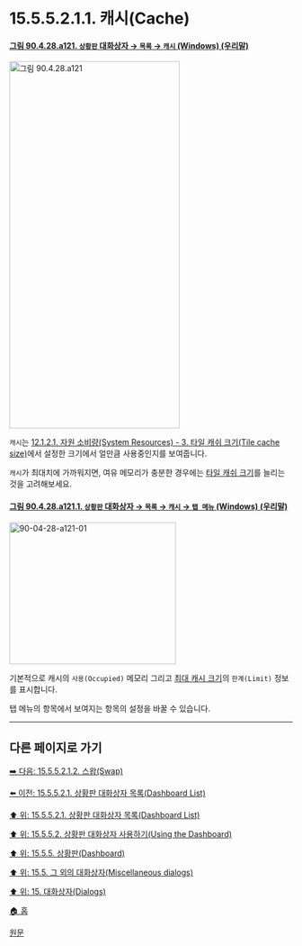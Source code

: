 # 15.5.5.2.1.1. 캐시(Cache)

<a id="90-04-28-a121"></a>

#### [그림 90.4.28.a121. `상황판` 대화상자 → `목록` → `캐시` (Windows) (우리말)](./90-04-0028-dashboard.md#90-04-28-a121)
<img width="303" height="652" alt="그림 90.4.28.a121" src="https://github.com/user-attachments/assets/915cc153-75b7-4b19-a2bd-c50a32a03f68" />

`캐시`는 [12.1.2.1. 자원 소비량(System Resources) - 3. 타일 캐쉬 크기(Tile cache size)](./12-01-02-01-resource_consumption.md#90-02-01-s3)에서 설정한 크기에서 얼만큼 사용중인지를 보여줍니다.

`캐시`가 최대치에 가까워지면, 여유 메모리가 충분한 경우에는 [타일 캐쉬 크기](./12-01-02-01-resource_consumption.md#90-02-01-s3)를 늘리는 것을 고려해보세요.

<a id="90-04-28-a121-01"></a>

#### [그림 90.4.28.a121.1. `상황판` 대화상자 → `목록` → `캐시` → `탭 메뉴` (Windows) (우리말)](./90-04-0028-dashboard.md#90-04-28-a121-01)
<img width="296" height="252" alt="90-04-28-a121-01" src="https://github.com/user-attachments/assets/9f6c4f1d-2d79-44a7-a754-7a0d76f56473" />

기본적으로 캐시의 `사용(Occupied)` 메모리 그리고 [최대 캐시 크기](./12-01-02-01-resource_consumption.md#90-02-01-s3)의 `한계(Limit)` 정보를 표시합니다.

탭 메뉴의 항목에서 보여지는 항목의 설정을 바꿀 수 있습니다.

***

## 다른 페이지로 가기

[➡️ 다음: 15.5.5.2.1.2. 스왑(Swap)](./15-05-05-02-01-02-swap.md)

[⬅️ 이전: 15.5.5.2.1. 상황판 대화상자 목록(Dashboard List)](./15-05-05-02-01-00-dashboard_list.md)

[⬆️ 위: 15.5.5.2.1. 상황판 대화상자 목록(Dashboard List)](./15-05-05-02-01-00-dashboard_list.md)

[⬆️ 위: 15.5.5.2. 상황판 대화상자 사용하기(Using the Dashboard)](./15-05-05-02-00-using_the_dashboard.md)

[⬆️ 위: 15.5.5. 상황판(Dashboard)](./15-05-05-00-dashboard.md)

[⬆️ 위: 15.5. 그 외의 대화상자(Miscellaneous dialogs)](./15-05-00-miscellaneous-dialogs.md)

[⬆️ 위: 15. 대화상자(Dialogs)](./15-00-dialogs.md)

[🏠 홈](./00-home.md)

[원문](https://docs.gimp.org/2.10/ko/gimp-dashboard-dialog.html#idm21827)